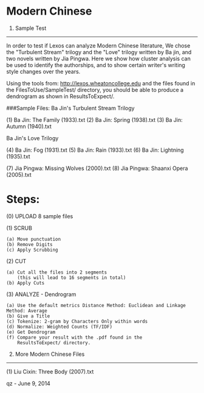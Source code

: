 # Modern Chinese

1. Sample Test
---------------------------------------------------------------------
In order to test if Lexos can analyze Modern Chinese literature, We 
chose the "Turbulent Stream" trilogy and the "Love" trilogy written 
by Ba jin, and two novels written by Jia Pingwa. Here we show how 
cluster analysis can be used to identify the authorships, and to 
show certain writer's writing style changes over the years.

Using the tools from:   http://lexos.wheatoncollege.edu
and the files found in the FilesToUse/SampleTest/ directory, you 
should be able to produce a dendrogram as shown in ResultsToExpect/.

###Sample Files:
Ba Jin's Turbulent Stream Trilogy

(1) Ba Jin: The Family (1933).txt
(2) Ba Jin: Spring (1938).txt
(3) Ba Jin: Autumn (1940).txt

Ba Jin's Love Trilogy

(4) Ba Jin: Fog (1931).txt
(5) Ba Jin: Rain (1933).txt
(6) Ba Jin: Lightning (1935).txt

(7) Jia Pingwa: Missing Wolves (2000).txt
(8) Jia Pingwa: Shaanxi Opera (2005).txt


Steps:
=====================================================================
(0) UPLOAD 8 sample files

(1) SCRUB 

    (a) Move punctuation
    (b) Remove Digits
    (c) Apply Scrubbing
(2) CUT 

    (a) Cut all the files into 2 segments
        (this will lead to 16 segments in total)
    (b) Apply Cuts
(3) ANALYZE - Dendrogram

    (a) Use the default metrics Distance Method: Euclidean and Linkage Method: Average
    (b) Give a Title
    (c) Tokenize: 2-gram by Characters Only within words
    (d) Normalize: Weighted Counts (TF/IDF) 
    (e) Get Dendrogram
    (f) Compare your result with the .pdf found in the 
        ResultsToExpect/ directory.

2. More Modern Chinese Files
---------------------------------------------------------------------
(1) Liu Cixin: Three Body (2007).txt



qz - June 9, 2014
